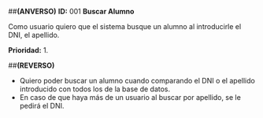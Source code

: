 ##**(ANVERSO)**
**ID:** 001 **Buscar Alumno**

Como usuario quiero que el sistema busque un alumno al introducirle el DNI, el apellido.

**Prioridad:** 1.

##**(REVERSO)**
* Quiero poder buscar un alumno cuando comparando el DNI o el apellido introducido con todos los de la base de datos.
* En caso de que haya más de un usuario al buscar por apellido, se le pedirá el DNI.
